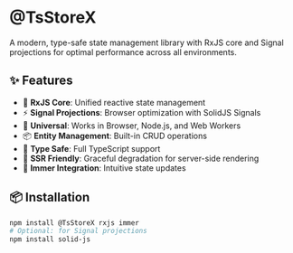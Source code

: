 # @TsStoreX

A modern, type-safe state management library with RxJS core and Signal projections for optimal performance across all environments.

## ✨ Features

- 🚀 **RxJS Core**: Unified reactive state management
- ⚡ **Signal Projections**: Browser optimization with SolidJS Signals
- 🔄 **Universal**: Works in Browser, Node.js, and Web Workers
- 📦 **Entity Management**: Built-in CRUD operations
- 🎯 **Type Safe**: Full TypeScript support
- 🧪 **SSR Friendly**: Graceful degradation for server-side rendering
- 🔧 **Immer Integration**: Intuitive state updates

## 📦 Installation

```bash
npm install @TsStoreX rxjs immer
# Optional: for Signal projections
npm install solid-js